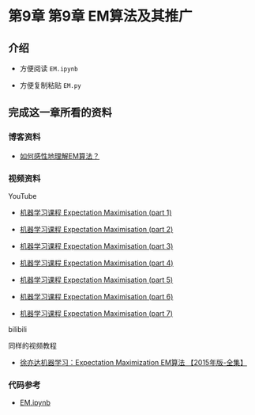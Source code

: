 # 第9章 第9章 EM算法及其推广

## 介绍

+ 方便阅读
`EM.ipynb`

+ 方便复制粘贴
`EM.py`

## 完成这一章所看的资料

### 博客资料

+ [如何感性地理解EM算法？](https://www.jianshu.com/p/1121509ac1dc)

### 视频资料

YouTube

+ [机器学习课程 Expectation Maximisation (part 1)](https://www.youtube.com/watch?v=Bq5s80ZCmC0&t=290s)

+ [机器学习课程 Expectation Maximisation (part 2)](https://www.youtube.com/watch?v=C6xjPAIeeRk)

+ [机器学习课程 Expectation Maximisation (part 3)](https://www.youtube.com/watch?v=rSC4mGavgTs)

+ [机器学习课程 Expectation Maximisation (part 4)](https://www.youtube.com/watch?v=Vv-rEpGH-kE)

+ [机器学习课程 Expectation Maximisation (part 5)](https://www.youtube.com/watch?v=7KgT0WFk4AU)

+ [机器学习课程 Expectation Maximisation (part 6)](https://www.youtube.com/watch?v=mYNmWKTsOxo)

+ [机器学习课程 Expectation Maximisation (part 7)](https://www.youtube.com/watch?v=2wnnKyDTJdc)

bilibili

同样的视频教程

+ [徐亦达机器学习：Expectation Maximization EM算法 【2015年版-全集】](https://www.bilibili.com/video/av23901379?from=search&seid=5104822218698657474)

### 代码参考

+ [EM.ipynb](https://github.com/Dod-o/Statistical-Learning-Method_Code/blob/master/EM/EM.py)


